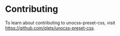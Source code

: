 # Contributing

To learn about contributing to unocss-preset-css, visit <https://github.com/olets/unocss-preset-css>.
